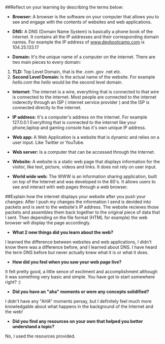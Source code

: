 ##Reflect on your learning by describing the terms below:

* **Browser:** A browser is the software on your computer that allows you to see and engage with the contents of websites and web applications.

* **DNS:** A DNS (Domain Name System) is basically a phone book of the internet. It contains all the IP addresses and their corresponding domain names. For example the IP address of www.devbootcamp.com is 104.25.133.17

* **Domain:** It's the unique name of a computer on the internet. There are two main pieces to every domain:

 1. **TLD:** Top Level Domain, that is the .com .gov .net etc.
 2. **Second Level Domain:** Is the actual name of the website. For example *hello.com* the *hello* would be the second level domain.

* **Internet:** The internet is a wire, everything that is connected to that wire is connected to the internet. Most people are connected to the internet inderectly through an ISP ( internet service provider ) and the ISP is connected directly to the internet.

* **IP address:** It's a computer's address on the internet. For example 127.0.0.1 Everything that is connected to the internet like your phone,laptop and gaming console has it's own unique IP address.

* **Web app:** A Web Application is a website that is dynamic and relies on a user input. Like Twitter or YouTube.

* **Web server:** Is a computer that can be accessed through the Internet.

* **Website:** A website is a static web page that displays information for the visitor, like text, picture, videos and links. It does not rely on user input.

* **World wide web:** The WWW is an information sharing application, built on top of the Internet and was developed in the 80's. It allows users to see and interact with web pages through a web browser.

##Explain how the internet displays your website after you push your changes:
After I push my changes the information I send is devided into packets and is sent to the website's IP address. The website recieves those packets and assembles them back together to the original piece of data that I sent.
Then depending on the file format (HTML for example) the web browser will display the page accordingly.

* **What 2 new things did you learn about the web?**

I learned the difference between websites and web applications, I didn't know there was a difference before, and I learned about DNS. I have heard the term DNS before but never actually knew what it is or what it does.

* **How did you feel when you saw your web page live?**

It felt pretty good, a little sence of excitment and accomplishment although it was something very basic and simple. You have got to start somewhere right? :)

* **Did you have an "aha" moments or were any concepts solidified?**

I didn't have any "AHA" moments persay, but I definitely feel much more knowledgable about what happens in the background of the Internet and the web!

* **Did you find any resources on your own that helped you better understand a topic?**

No, I used the resources provided.



